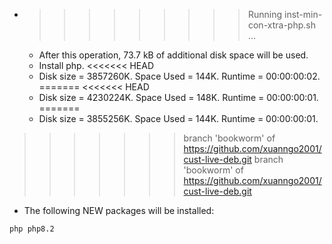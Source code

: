 * >>>>>>>>> Running inst-min-con-xtra-php.sh ...
  * After this operation, 73.7 kB of additional disk space will be used.
  * Install php.
<<<<<<< HEAD
  * Disk size = 3857260K. Space Used = 144K. Runtime = 00:00:00:02.
=======
<<<<<<< HEAD
  * Disk size = 4230224K. Space Used = 148K. Runtime = 00:00:00:01.
=======
  * Disk size = 3855256K. Space Used = 144K. Runtime = 00:00:00:01.
>>>>>>> branch 'bookworm' of https://github.com/xuanngo2001/cust-live-deb.git
>>>>>>> branch 'bookworm' of https://github.com/xuanngo2001/cust-live-deb.git
  * The following NEW packages will be installed:
  ```bash
php php8.2
  ```
